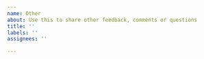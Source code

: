 ```yaml
---
name: Other
about: Use this to share other feedback, comments or questions
title: ''
labels: ''
assignees: ''

---
```




